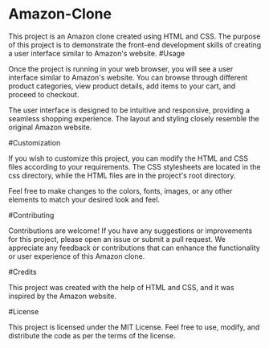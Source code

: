 # Amazon-Clone
This project is an Amazon clone created using HTML and CSS. The purpose of this project is to demonstrate the front-end development skills of creating a user interface similar to Amazon's website.
#Usage

Once the project is running in your web browser, you will see a user interface similar to Amazon's website. You can browse through different product categories, view product details, add items to your cart, and proceed to checkout.

The user interface is designed to be intuitive and responsive, providing a seamless shopping experience. The layout and styling closely resemble the original Amazon website.

#Customization

If you wish to customize this project, you can modify the HTML and CSS files according to your requirements. The CSS stylesheets are located in the css directory, while the HTML files are in the project's root directory.

Feel free to make changes to the colors, fonts, images, or any other elements to match your desired look and feel.

#Contributing

Contributions are welcome! If you have any suggestions or improvements for this project, please open an issue or submit a pull request. We appreciate any feedback or contributions that can enhance the functionality or user experience of this Amazon clone.

#Credits

This project was created with the help of HTML and CSS, and it was inspired by the Amazon website.

#License

This project is licensed under the MIT License. Feel free to use, modify, and distribute the code as per the terms of the license.
